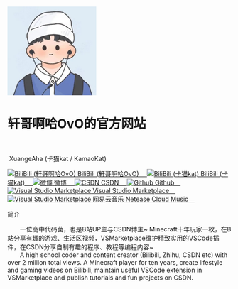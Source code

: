 <head>
    <meta charset="UTF-8">
    <meta name="description" content="轩哥啊哈OvO的官方网站">
    <meta name="author" content="轩哥啊哈OvO">
    <meta name="keywords" content="轩哥啊哈,轩哥啊哈OvO,xuangeaha,xuange-aha,卡猫kat,python,pip,pyinstaller,tkinter,pyqt,java">
    <meta http-equiv="X-UA-Compatible" content="IE=edge">
    <meta name="viewport" content="width=device-width, initial-scale=1.0">
    <link rel="stylesheet"
        href="https://fonts.googleapis.com/css?family=Open+Sans:300,300italic,400,400italic,600,600italic%7CNoto+Serif:400,400italic,700,700italic%7CDroid+Sans+Mono:400,700">
    <link rel="stylesheet" type="text/css" href="css/main.css">
    <link rel="stylesheet" type="text/css" href="css/xuan.css">
</head>

<body class="XuanMain">
    <div id="header">
        <div class="righticon">
            <img src="xuangeaha.jpg" width="200"
                alt="轩哥啊哈OvO">
        </div>
        <h1>轩哥啊哈OvO的官方网站</h1>
        <br>
        <div class="introduction">
            <p>
                &nbsp;XuangeAha (卡猫kat / KamaoKat)</p>
            <p>
                <a href="https://space.bilibili.com/1312327974">
                    <img src="https://www.bilibili.com/favicon.ico" width="20" alt="BiliBili (轩哥啊哈OvO)">
                    BiliBili (轩哥啊哈OvO)&emsp;
                </a>
                <a href="https://space.bilibili.com/1865984682">
                    <img src="https://www.bilibili.com/favicon.ico" width="20" alt="BiliBili (卡猫kat)">
                    BiliBili (卡猫kat)&emsp;
                </a>
                <a href="https://weibo.com/u/6217814344">
                    <img src="https://weibo.com/favicon.ico" width="20" alt="微博">
                    微博&emsp;
                </a>
                <!--
                <a href="https://www.zhihu.com/people/xuangeaha">
                    <img src="https://www.zhihu.com/favicon.ico" width="20" alt="知乎">
                    知乎&emsp;
                </a>
                -->
                <a href="https://blog.csdn.net/xuange_aha">
                    <img src="https://blog.csdn.net/favicon.ico" width="20" alt="CSDN">
                    CSDN&emsp;
                </a>
                <a href="https://github.com/Xuangeaha">
                    <img src="assets/image/github/favicon.ico" width="22" alt="Github">
                    Github&emsp;
                </a>
                <!--
                <a href="https://gitlab.com/Xuangeaha">
                    <img src="assets/image/gitlab/favicon.png" width="22" alt="Gitlab">
                    Gitlab&emsp;
                </a><br>
                <a href="https://gitee.com/xuangeaha">
                    <img src="https://gitee.com/favicon.ico" width="20" alt="Gitee">
                    Gitee&emsp;
                </a>
                -->
                <a href="https://marketplace.visualstudio.com/publishers/XuangeAha">
                    <img src="assets/image/vsce/favicon.ico" width="22" alt="Visual Studio Marketplace">
                    Visual Studio Marketplace&emsp;
                </a>
                <a href="https://music.163.com/#/user/home?id=8644137167">
                    <img src="https://music.163.com/favicon.ico" width="22" alt="Visual Studio Marketplace">
                    网易云音乐 Netease Cloud Music&emsp;
                </a>
                <!--
                <a href="https://dev.azure.com/XuangeAha">
                    <img src="assets/image/azure/favicon.ico" width="22" alt="Azure">
                    Azure&emsp;
                </a>
            -->
            </p>
        </div>
    </div>
    <div id="content">
        <div class="sidebarblock">
            <div class="content">
                <div class="title">简介</div>
                <div class="paragraph">
                    <p>
                        &emsp;&emsp;一位高中代码菌，也是B站UP主与CSDN博主~ Minecraft十年玩家一枚，在B站分享有趣的游戏、生活区视频，VSMarketplace维护精致实用的VSCode插件，在CSDN分享自制有趣的程序、教程等编程内容~<br>
                        &emsp;&emsp;A high school coder and content creator (Bilibili, Zhihu, CSDN etc) with over 2 million total views.
            A Minecraft player for ten years, create lifestyle and gaming videos on Bilibili, maintain useful VSCode extension in VSMarketplace and publish tutorials and fun projects on CSDN.
                    </p>
                </div>
            </div>
        </div>
